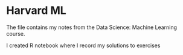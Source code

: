# Harvard ML
The file contains my notes from the Data Science: Machine Learning course.

I created R notebook where I record my solutions to exercises
